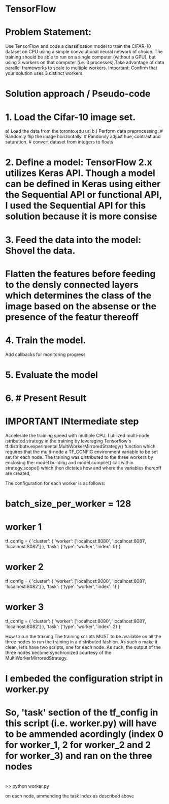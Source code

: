 # TensorFlow
# Problem Statement:
Use TensorFlow and code a classification model to train the CIFAR-10 dataset on CPU
using a simple convolutional neural network of choice. The training should be able to run on a single computer (without
a GPU), but using 3 workers on that computer (i.e. 3 processes).Take advantage of data parallel frameworks to scale to multiple workers.
Important: Confirm that your solution uses 3 distinct workers.

# Solution approach / Pseudo-code
# 1. Load the Cifar-10 image set. 
 a) Load the data from the toronto.edu url
 b.) Perform data preprocessing:
    # Randomly flip the image horizontally.
    # Randomly adjust hue, contrast and saturation.
    # convert dataset from integers to floats
    
# 2. Define a model: TensorFlow 2.x utilizes Keras API. Though a model can be defined in Keras using either the Sequential API or functional API, I used the Sequential API for this solution because it is more consise
# 3. Feed the data into the model: Shovel the data. 
  # Flatten the features before feeding to the densly connected layers which determines the class of the image based on the absense or the presence of the featur thereoff
# 4. Train the model. 
Add callbacks for monitoring progress
# 5. Evaluate the model
# 6. # Present Result

# IMPORTANT INtermediate step
Accelerate the training speed with multiple CPU. I utilized multi-node istributed strategy in the training by leveraging Tensorflow's tf.distribute.experimental.MultiWorkerMirroredStrategy() function which requires that the multi-node a TF_CONFIG environment variable to be set set for each node.
The training was distributed to the three workers by enclosing the:
model building and model.compile() call within strategy.scope() which then dictates how and where the variables thereoff are created, 

The configuration for each worker is as follows:

# batch_size_per_worker = 128

# worker 1
tf_config = {
    'cluster': {
        'worker': ['localhost:8080', 'localhost:8081', 'localhost:8082']
    },
    'task': {'type': 'worker', 'index': 0}
}

# worker 2
tf_config = {
    'cluster': {
        'worker': ['localhost:8080', 'localhost:8081', 'localhost:8082']
    },
    'task': {'type': 'worker', 'index': 1}
}

# worker 3
tf_config = {
    'cluster': {
        'worker': ['localhost:8080', 'localhost:8081', 'localhost:8082']
    },
    'task': {'type': 'worker', 'index': 2}
}


How to run the training
The training scripts MUST to be available on all the three nodes to run the training in a distributed fashion. As such o make it clean, let’s have two scripts, one for each node. As such, the output of the three nodes become synchronized courtesy of the  MultiWorkerMirroredStrategy.
# I embeded the configuration stript in worker.py
# So, 'task' section of the tf_config in this script (i.e. worker.py) will have to be ammended acordingly (index 0 for worker_1, 2 for worker_2 and 2 for worker_3) and ran on the three nodes
<br>
>> python worker.py

on each node, ammending the task index as described above

